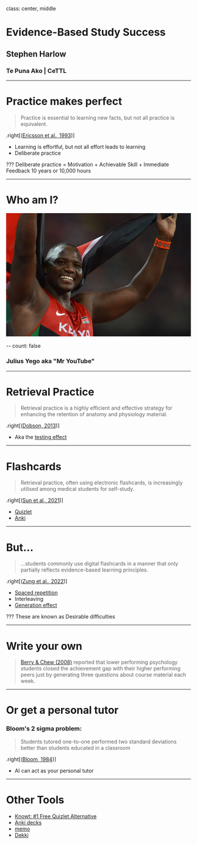 class: center, middle

# Evidence-Based Study Success
## Stephen Harlow
### Te Puna Ako | CeTTL

---
# Practice makes perfect

> Practice is essential to learning new facts, but not all practice is equivalent.

.right[([Ericsson et al., 1993](http://ovidsp.ovid.com.ezproxy.waikato.ac.nz/ovidweb.cgi?T=JS&CSC=Y&NEWS=N&PAGE=fulltext&AN=00006832-199307000-00001&D=ovft))]

- Learning is effortful, but not all effort leads to learning
- Deliberate practice

???
Deliberate practice = Motivation + Achievable Skill + Immediate Feedback
10 years or 10,000 hours

<span class='Z3988' title='url_ver=Z39.88-2004&amp;ctx_ver=Z39.88-2004&amp;rfr_id=info%3Asid%2Fzotero.org%3A2&amp;rft_val_fmt=info%3Aofi%2Ffmt%3Akev%3Amtx%3Ajournal&amp;rft.genre=article&amp;rft.atitle=The%20role%20of%20deliberate%20practice%20in%20the%20acquisition%20of%20expert%20performance.&amp;rft.jtitle=Psychological%20review&amp;rft.volume=100&amp;rft.issue=3&amp;rft.aufirst=K.%20Anders&amp;rft.aulast=Ericsson&amp;rft.au=K.%20Anders%20Ericsson&amp;rft.au=Ralf%20T.%20Krampe&amp;rft.au=Clemens%20Tesch-R%C3%B6mer&amp;rft.date=1993&amp;rft.pages=363'></span>

---

# Who am I?

![Julius Yego during the 2015 World Championships in Athletics](images/Julius_Yego_Beijing_2015.jpg)

--
count: false
### Julius Yego aka "Mr YouTube"

---

# Retrieval Practice

> Retrieval practice is a highly efficient and effective strategy for enhancing the retention of anatomy and physiology material.

.right[([Dobson, 2013](https://doi.org/10.1152/advan.00174.2012))]

- Aka the [testing effect](https://en.wikipedia.org/wiki/Testing_effect)
  
<span class='Z3988' title='url_ver=Z39.88-2004&amp;ctx_ver=Z39.88-2004&amp;rfr_id=info%3Asid%2Fzotero.org%3A2&amp;rft_id=info%3Adoi%2F10.1152%2Fadvan.00174.2012&amp;rft_val_fmt=info%3Aofi%2Ffmt%3Akev%3Amtx%3Ajournal&amp;rft.genre=article&amp;rft.atitle=Retrieval%20practice%20is%20an%20efficient%20method%20of%20enhancing%20the%20retention%20of%20anatomy%20and%20physiology%20information&amp;rft.jtitle=Advances%20in%20Physiology%20Education&amp;rft.volume=37&amp;rft.issue=2&amp;rft.aufirst=John%20L.&amp;rft.aulast=Dobson&amp;rft.au=John%20L.%20Dobson&amp;rft.date=2013-06&amp;rft.pages=184-191&amp;rft.spage=184&amp;rft.epage=191&amp;rft.issn=1043-4046'>
</span>

---

# Flashcards

> Retrieval practice, often using electronic flashcards, is increasingly utilised among medical students for self-study.

.right[([Sun et al., 2021](https://doi.org/10.1007/s40670-021-01286-y))]

<span class='Z3988' title='url_ver=Z39.88-2004&amp;ctx_ver=Z39.88-2004&amp;rfr_id=info%3Asid%2Fzotero.org%3A2&amp;rft_id=info%3Adoi%2F10.1007%2Fs40670-021-01286-y&amp;rft_val_fmt=info%3Aofi%2Ffmt%3Akev%3Amtx%3Ajournal&amp;rft.genre=article&amp;rft.atitle=Spaced%20Repetition%20Flashcards%20for%20Teaching%20Medical%20Students%20Psychiatry&amp;rft.jtitle=Medical%20Science%20Educator&amp;rft.stitle=Med.Sci.Educ.&amp;rft.volume=31&amp;rft.issue=3&amp;rft.aufirst=Michael&amp;rft.aulast=Sun&amp;rft.au=Michael%20Sun&amp;rft.au=Shelun%20Tsai&amp;rft.au=Deborah%20L.%20Engle&amp;rft.au=Shelley%20Holmer&amp;rft.date=2021-06-01&amp;rft.pages=1125-1131&amp;rft.spage=1125&amp;rft.epage=1131&amp;rft.issn=2156-8650&amp;rft.language=en'>
</span>

- [Quizlet](https://quizlet.com/)
- [Anki](https://apps.ankiweb.net/)

---

# But...

> ...students commonly use digital flashcards in a manner that only partially reflects evidence-based learning principles.

.right[([Zung et al., 2022](https://www.tandfonline.com/doi/full/10.1080/09658211.2022.2058553))]

<span class='Z3988' title='url_ver=Z39.88-2004&amp;ctx_ver=Z39.88-2004&amp;rfr_id=info%3Asid%2Fzotero.org%3A2&amp;rft_id=info%3Adoi%2F10.1080%2F09658211.2022.2058553&amp;rft_val_fmt=info%3Aofi%2Ffmt%3Akev%3Amtx%3Ajournal&amp;rft.genre=article&amp;rft.atitle=How%20do%20college%20students%20use%20digital%20flashcards%20during%20self-regulated%20learning%3F&amp;rft.jtitle=Memory&amp;rft.stitle=Memory&amp;rft.volume=30&amp;rft.issue=8&amp;rft.aufirst=Inez&amp;rft.aulast=Zung&amp;rft.au=Inez%20Zung&amp;rft.au=Megan%20N.%20Imundo&amp;rft.au=Steven%20C.%20Pan&amp;rft.date=2022-09-14&amp;rft.pages=923-941&amp;rft.spage=923&amp;rft.epage=941&amp;rft.issn=0965-8211%2C%201464-0686&amp;rft.language=en'>
</span>

- [Spaced repetition](https://en.wikipedia.org/wiki/Spaced_repetition)
- Interleaving
- [Generation effect](https://en.wikipedia.org/wiki/Generation_effect)

???
These are known as Desirable difficulties

---

# Write your own

> [Berry & Chew (2008)](https://journals-sagepub-com.ezproxy.waikato.ac.nz/doi/abs/10.1080/00986280802373841) reported that lower performing psychology students closed the achievement gap with their higher performing peers just by generating three questions about course material each week.

<span class='Z3988' title='url_ver=Z39.88-2004&amp;ctx_ver=Z39.88-2004&amp;rfr_id=info%3Asid%2Fzotero.org%3A2&amp;rft_id=info%3Adoi%2F10.1080%2F00986280802373841&amp;rft_val_fmt=info%3Aofi%2Ffmt%3Akev%3Amtx%3Ajournal&amp;rft.genre=article&amp;rft.atitle=Improving%20Learning%20through%20Interventions%20of%20Student-Generated%20Questions%20and%20Concept%20Maps&amp;rft.jtitle=Teaching%20of%20Psychology&amp;rft.stitle=Teaching%20of%20Psychology&amp;rft.volume=35&amp;rft.issue=4&amp;rft.aufirst=Jack%20W.&amp;rft.aulast=Berry&amp;rft.au=Jack%20W.%20Berry&amp;rft.au=Stephen%20L.%20Chew&amp;rft.date=2008-10&amp;rft.pages=305-312&amp;rft.spage=305&amp;rft.epage=312&amp;rft.issn=0098-6283%2C%201532-8023&amp;rft.language=en'>
</span>

---

# Or get a personal tutor

### Bloom's 2 sigma problem:
> Students tutored one-to-one performed two standard deviations better than students educated in a classroom

.right[([Bloom, 1984](https://doi.org/10.3102/0013189X01300600))]

- AI can act as your personal tutor

---

# Other Tools

- [Knowt: #1 Free Quizlet Alternative](https://knowt.com/)
- [Anki decks](https://anki-decks.com/)
- [memo](https://www.memo.cards/)
- [Dekki](https://www.dekki.ai/)


